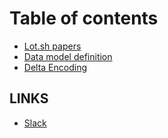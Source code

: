 # Table of contents

* [Lot.sh papers](README.md)
* [Data model definition](data-model-definition.md)
* [Delta Encoding](delta-encoding.md)

## LINKS

* [Slack](https://slack.com/app_redirect?channel=C011JQ2GJRZ)

